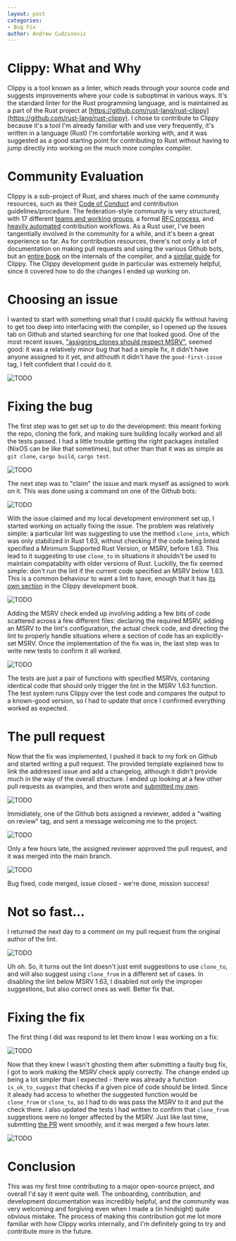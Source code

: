 ```yaml
---
layout: post
categories: 
- Bug Fix
author: Andrew Cudzinovic
---
```


# Clippy: What and Why

Clippy is a tool known as a linter, which reads through your source code and
suggests improvements where your code is suboptimal in various ways. It's the
standard linter for the Rust programming language, and is maintained as a part
of the Rust project at
[https://github.com/rust-lang/rust-clippy](https://github.com/rust-lang/rust-clippy).
I chose to contribute to Clippy because it's a tool I'm already familiar with
and use very frequently, it's written in a language (Rust) I'm comfortable
working with, and it was suggested as a good starting point for contributing
to Rust without having to jump directly into working on the much
more complex compiler.

# Community Evaluation

Clippy is a sub-project of Rust, and shares much of the same community
resources, such as their
[Code of Conduct](https://rustc-dev-guide.rust-lang.org/getting-started.html)
and contribution guidelines/procedure. The federation-style community is very
structured, with 17 different
[teams and working groups](https://www.rust-lang.org/governance), a formal
[RFC process](https://rust-lang.github.io/rfcs/), and
[heavily automated](https://rustc-dev-guide.rust-lang.org/rustbot.html)
contribution workflows. As a Rust user, I've been tangentially involved in the
community for a while, and it's been a great experience so far. As for
contribution resources, there's not only a lot of documentation on making
pull requests and using the various Github bots, but an
[entire book](https://rustc-dev-guide.rust-lang.org/) on the internals of the
compiler, and a
[similar guide](https://doc.rust-lang.org/clippy/development/index.html) for
Clippy. The Clippy development guide in particular was extremely helpful, since
it covered how to do the changes I ended up working on.

# Choosing an issue

I wanted to start with something small that I could quickly fix without having
to get too deep into interfacing with the compiler, so I opened up the issues
tab on Github and started searching for one that looked good. One of the most
recent issues,
["assigning_clones should respect MSRV"](https://github.com/rust-lang/rust-clippy/issues/12502),
seemed good: it was a relatively minor bug that had a simple fix, it didn't
have anyone assigned to it yet, and althouth it didn't have the
`good-first-issue` tag, I felt confident that I could do it.

![TODO](assets/2024-02-21-Fixing_a_Clippy_Bug/Issue.png)

# Fixing the bug

The first step was to get set up to do the development: this meant forking the
repo, cloning the fork, and making sure building locally worked and all the
tests passed. I had a little trouble getting the right packages installed
(NixOS can be like that sometimes), but other than that it was as simple as
`git clone`, `cargo build`, `cargo test`.

![TODO](assets/2024-02-21-Fixing_a_Clippy_Bug/Build.png)

The next step was to "claim" the issue and mark myself as assigned to work on
it. This was done using a command on one of the Github bots:

![TODO](assets/2024-02-21-Fixing_a_Clippy_Bug/laim.png)

With the issue claimed and my local development environment set up, I started
working on actually fixing the issue. The problem was relatively simple: a
particular lint was suggesting to use the method `clone_into`, which was only
stabilized in Rust 1.63, without checking if the code being linted specified a
Minimum Supported Rust Version, or MSRV, before 1.63. This lead to it suggesting
to use `clone_to` in situations it shouldn't be used to maintain compatablity
with older versions of Rust. Luckilly, the fix seemed simple: don't run the lint
if the current code specified an MSRV below 1.63. This is a common behaviour to
want a lint to have, enough that it has
[its own section](https://doc.rust-lang.org/clippy/development/adding_lints.html#specifying-the-lints-minimum-supported-rust-version-msrv)
in the Clippy development book.

![TODO](assets/2024-02-21-Fixing_a_Clippy_Bug/Documentation.png)

Adding the MSRV check ended up involving adding a few bits of code scattered
across a few different files: declaring the required MSRV, adding an MSRV to the
lint's configuration, the actual check code, and directing the lint to properly
handle situations where a section of code has an explicitly-set MSRV. Once the
implementation of the fix was in, the last step was to write new tests to
confirm it all worked.

![TODO](assets/2024-02-21-Fixing_a_Clippy_Bug/Tests.png)

The tests are just a pair of functions with specified MSRVs, contaning identical
code that should only trigger the lint in the MSRV 1.63 function. The test
system runs Clippy over the test code and compares the output to a known-good
version, so I had to update that once I confirmed everything worked as expected.

# The pull request

Now that the fix was implemented, I pushed it back to my fork on Github and
started writing a pull request. The provided template explained how to link the
addressed issue and add a changelog, although it didn't provide much in the way
of the overall structure. I ended up looking at a few other pull requests as
examples, and then wrote and
[submitted my own](https://github.com/rust-lang/rust-clippy/pull/12511).

![TODO](assets/2024-02-21-Fixing_a_Clippy_Bug/Pull.png)

Immidiately, one of the Github bots assigned a reviewer, added a "waiting on
review" tag, and sent a message welcoming me to the project.

![TODO](assets/2024-02-21-Fixing_a_Clippy_Bug/Rustbot_welcome.png)

Only a few hours late, the assigned reviewer approved the pull request, and it
was merged into the main branch.

![TODO](assets/2024-02-21-Fixing_a_Clippy_Bug/Merge.png)

Bug fixed, code merged, issue closed - we're done, mission success!

# Not so fast...

I returned the next day to a comment on my pull request from the original author
of the lint.

![TODO](assets/2024-02-21-Fixing_a_Clippy_Bug/Comment.png)

Uh oh. So, it turns out the lint doesn't just emit suggestions to use
`clone_to`, and will also suggest using `clone_from` in a different set of
cases. In disabling the lint below MSRV 1.63, I disabled not only the improper
suggestions, but also correct ones as well. Better fix that.

# Fixing the fix

The first thing I did was respond to let them know I was working on a fix:

![TODO](assets/2024-02-21-Fixing_a_Clippy_Bug/Response.png)

Now that they knew I wasn't ghosting them after submitting a faulty bug fix, I
got to work making the MSRV check apply correctly. The change ended up being a
lot simpler than I expected - there was already a function `is_ok_to_suggest`
that checks if a given pice of code should be linted. Since it aleady had access
to whether the suggested function would be `clone_from` or `clone_to`, so I had
to do was pass the MSRV to it and put the check there. I also updated the tests
I had written to confirm that `clone_from` suggestions were no longer affected
by the MSRV. Just like last time, submtting
[the PR](https://github.com/rust-lang/rust-clippy/pull/12516) went smoothly,
and it was merged a few hours later.

![TODO](assets/2024-02-21-Fixing_a_Clippy_Bug/Thanks.png)

# Conclusion

This was my first time contributing to a major open-source project, and overall
I'd say it went quite well. The onboarding, contribution, and development
documentation was incredibly helpful, and the community was very welcoming and
forgiving even when I made a (in hindsight) quite obvious mistake. The process
of making this contribution got me lot more familiar with how Clippy works
internally, and I'm definitely going to try and contribute more in the future.
